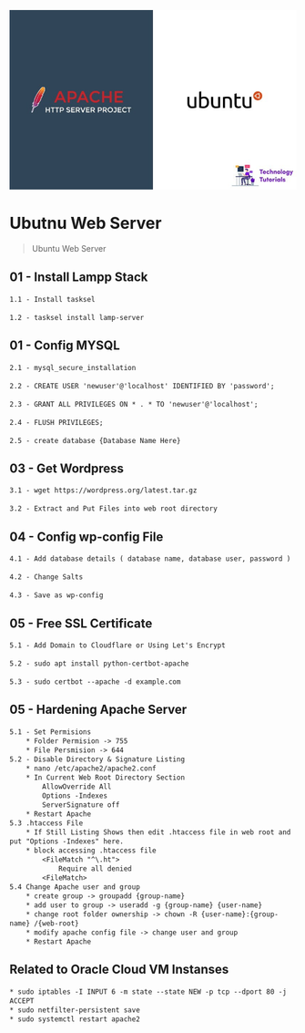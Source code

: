 ![Repo Image](https://github.com/lalantham/ubuntu_web_server/blob/main/ubuntu-apache.jpg)
# Ubutnu Web Server

>Ubuntu Web Server

## 01 - Install Lampp Stack

	1.1 - Install tasksel

	1.2 - tasksel install lamp-server  

## 01 - Config MYSQL
	2.1 - mysql_secure_installation
	
	2.2 - CREATE USER 'newuser'@'localhost' IDENTIFIED BY 'password';
	
	2.3 - GRANT ALL PRIVILEGES ON * . * TO 'newuser'@'localhost';
	
	2.4 - FLUSH PRIVILEGES;
	
	2.5 - create database {Database Name Here}

## 03 - Get Wordpress

	3.1 - wget https://wordpress.org/latest.tar.gz

	3.2 - Extract and Put Files into web root directory
  
 ## 04 - Config wp-config File

	4.1 - Add database details ( database name, database user, password )

	4.2 - Change Salts
  
  	4.3 - Save as wp-config

 ## 05 - Free SSL Certificate
 
 	5.1 - Add Domain to Cloudflare or Using Let's Encrypt

	5.2 - sudo apt install python-certbot-apache
  
  	5.3 - sudo certbot --apache -d example.com

 ## 05 - Hardening Apache Server

	5.1 - Set Permisions
  		* Folder Permision -> 755
		* File Persmision -> 644 
  	5.2 - Disable Directory & Signature Listing
		* nano /etc/apache2/apache2.conf
		* In Current Web Root Directory Section
			AllowOverride All
			Options -Indexes
			ServerSignature off
		* Restart Apache
	5.3 .htaccess File
		* If Still Listing Shows then edit .htaccess file in web root and put "Options -Indexes" here.
		* block accessing .htaccess file
			<FileMatch "^\.ht">
				Require all denied
			<FileMatch>
	5.4 Change Apache user and group
		* create group -> groupadd {group-name}
		* add user to group -> useradd -g {group-name} {user-name}
		* change root folder ownership -> chown -R {user-name}:{group-name} /{web-root}
		* modify apache config file -> change user and group
		* Restart Apache

## Related to Oracle Cloud VM Instanses
	
	* sudo iptables -I INPUT 6 -m state --state NEW -p tcp --dport 80 -j ACCEPT
	* sudo netfilter-persistent save
	* sudo systemctl restart apache2
